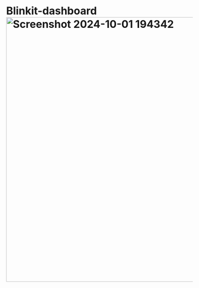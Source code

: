 # Blinkit-dashboard<img width="713" alt="Screenshot 2024-10-01 194342" src="https://github.com/user-attachments/assets/407ffe5b-f84a-4f66-9053-2f14080bae5a">
